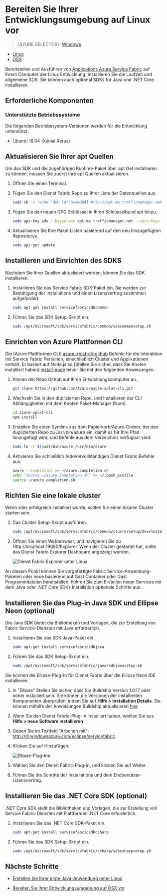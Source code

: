<properties
   pageTitle="Einrichten Ihrer Entwicklungsumgebung auf Linux | Microsoft Azure"
   description="Installieren Sie die Laufzeit und SDK, und erstellen Sie einen lokale Entwicklung Cluster unter Linux. Nach Abschluss der diese Installation werden Sie zum Erstellen von Applications bereit."
   services="service-fabric"
   documentationCenter=".net"
   authors="seanmck"
   manager="timlt"
   editor=""/>

<tags
   ms.service="service-fabric"
   ms.devlang="dotNet"
   ms.topic="get-started-article"
   ms.tgt_pltfrm="NA"
   ms.workload="NA"
   ms.date="09/26/2016"
   ms.author="seanmck"/>

# <a name="prepare-your-development-environment-on-linux"></a>Bereiten Sie Ihrer Entwicklungsumgebung auf Linux vor


> [AZURE.SELECTOR]
-[Windows](service-fabric-get-started.md)
- [Linux](service-fabric-get-started-linux.md)
- [OSX](service-fabric-get-started-mac.md)

 Bereitstellen und Ausführen von [Applications Azure Service Fabric](service-fabric-application-model.md) auf Ihrem Computer der Linux Entwicklung, installieren Sie die Laufzeit und allgemeine SDK. Sie können auch optional SDKs für Java und .NET Core installieren.

## <a name="prerequisites"></a>Erforderliche Komponenten
### <a name="supported-operating-system-versions"></a>Unterstützte Betriebssysteme
Die folgenden Betriebssystem-Versionen werden für die Entwicklung unterstützt:

- Ubuntu 16.04 (Xenial Xerus)

## <a name="update-your-apt-sources"></a>Aktualisieren Sie Ihrer apt Quellen

Um das SDK und die zugehörigen Runtime-Paket über apt Get installieren zu können, müssen Sie zuerst Ihre apt Quellen aktualisieren.

1. Öffnen Sie einen Terminal.
2. Fügen Sie den Dienst Fabric Repo zu Ihrer Liste der Datenquellen aus.

    ```bash
    sudo sh -c 'echo "deb [arch=amd64] http://apt-mo.trafficmanager.net/repos/servicefabric/ trusty main" > /etc/apt/sources.list.d/servicefabric.list'
    ```

3. Fügen Sie den neuen GPG Schlüssel in Ihren Schlüsselbund apt hinzu.

    ```bash
    sudo apt-key adv --keyserver apt-mo.trafficmanager.net --recv-keys 417A0893
    ```

4. Aktualisieren Sie Ihre Paket Listen basierend auf den neu hinzugefügten Repositorys.

    ```bash
    sudo apt-get update
    ```

## <a name="install-and-set-up-the-sdk"></a>Installieren und Einrichten des SDKS

Nachdem Sie Ihrer Quellen aktualisiert werden, können Sie das SDK installieren.

1. Installieren Sie das Service Fabric SDK-Paket ein. Sie werden zur Bestätigung der Installations und einen Lizenzvertrag zustimmen aufgefordert.

    ```bash
    sudo apt-get install servicefabricsdkcommon
    ```

2. Führen Sie das SDK Setup-Skript ein.

    ```bash
    sudo /opt/microsoft/sdk/servicefabric/common/sdkcommonsetup.sh
    ```

## <a name="set-up-the-azure-cross-platform-cli"></a>Einrichten von Azure Plattformen CLI

Die [Azure Plattformen CLI] [ azure-xplat-cli-github] Befehle für die Interaktion mit Service Fabric Personen, einschließlich Cluster und Applikationen enthält. Er basiert auf Node.js so [Stellen Sie sicher, dass Sie Knoten installiert haben] [ install-node] bevor Sie mit den folgenden Anweisungen.

1. Klonen der Repo Github auf Ihren Entwicklungscomputer an.

    ```bash
    git clone https://github.com/Azure/azure-xplat-cli.git
    ```

2. Wechseln Sie in den duplizierten Repo, und Installieren der CLI Abhängigkeiten mit dem Knoten Paket-Manager (Npm).

    ```bash
    cd azure-xplat-cli
    npm install
    ```

3. Erstellen Sie einen Symlink aus dem Papierkorb/Azure-Ordner, der den duplizierten Repo zu /usr/bin/azure ein, damit es für Ihre Pfad hinzugefügt wird, und Befehle aus dem Verzeichnis verfügbar sind.

    ```bash
    sudo ln -s $(pwd)/bin/azure /usr/bin/azure
    ```

4. Aktivieren Sie schließlich AutoVervollständigen Dienst Fabric Befehle aus.

    ```bash
    azure --completion >> ~/azure.completion.sh
    echo 'source ~/azure.completion.sh' >> ~/.bash_profile
    source ~/azure.completion.sh
    ```

## <a name="set-up-a-local-cluster"></a>Richten Sie eine lokale cluster

Wenn alles erfolgreich installiert wurde, sollten Sie einen lokalen Cluster starten sein.

1. Das Cluster Setup-Skript ausführen.

    ```bash
    sudo /opt/microsoft/sdk/servicefabric/common/clustersetup/devclustersetup.sh
    ```

2. Öffnen Sie einen Webbrowser, und navigieren Sie zu Http://localhost:19080/Explorer. Wenn der Cluster gestartet hat, sollte das Dienst Fabric Explorer Dashboard angezeigt werden.

    ![Dienst Fabric Explorer unter Linux][sfx-linux]

An diesem Punkt können Sie vorgefertigte Fabric Service-Anwendung-Paketen oder neue basierend auf Gast Container oder Gast Programmdateien bereitstellen. Führen Sie zum Erstellen neuer Services mit dem Java oder .NET Core SDKs Installation optionale Schritte aus.

## <a name="install-the-java-sdk-and-eclipse-neon-plugin-optional"></a>Installieren Sie das Plug-in Java SDK und Ellipse Neon (optional)

Die Java SDK bietet die Bibliotheken und Vorlagen, die zur Erstellung von Fabric Service-Diensten mit Java erforderlich.

1. Installieren Sie das SDK Java-Paket ein.

    ```bash
    sudo apt-get install servicefabricsdkjava
    ```

2. Führen Sie das SDK Setup-Skript ein.

    ```bash
    sudo /opt/microsoft/sdk/servicefabric/java/sdkjavasetup.sh
    ```

Sie können die Ellipse-Plug-In für Dienst Fabric über die Ellipse Neon IDE installieren.

1. In "Ellipse" Stellen Sie sicher, dass Sie Buildship Version 1.0.17 oder höher installiert sein. Sie können die Versionen der installierten Komponenten überprüfen, indem Sie auf **Hilfe > Installation Details**. Sie können mithilfe der Anweisungen Buildship aktualisieren [hier][buildship-update].

2. Wenn Sie den Dienst Fabric-Plug-In installiert haben, wählen Sie aus **Hilfe > neue Software installieren**

3. Geben Sie im Textfeld "Arbeiten mit": http://dl.windowsazure.com/eclipse/servicefabric

4. Klicken Sie auf Hinzufügen.

    ![Ellipse-Plug-Ins][sf-eclipse-plugin]

5. Wählen Sie den Dienst Fabric-Plug-in, und klicken Sie auf Weiter.

6. Führen Sie die Schritte der Installations und dem Endbenutzer-Lizenzvertrag.

## <a name="install-the-net-core-sdk-optional"></a>Installieren Sie das .NET Core SDK (optional)

.NET Core SDK stellt die Bibliotheken und Vorlagen, die zur Erstellung von Service Fabric-Diensten mit Plattformen .NET Core erforderlich.

1. Installieren Sie das .NET Core SDK-Paket ein.

    ```bash
    sudo apt-get install servicefabricsdkcsharp
    ```

2. Führen Sie das SDK Setup-Skript ein.

    ```bash
    sudo /opt/microsoft/sdk/servicefabric/csharp/sdkcsharpsetup.sh
    ```

## <a name="next-steps"></a>Nächste Schritte

- [Erstellen Sie Ihrer erste Java-Anwendung unter Linux](service-fabric-create-your-first-linux-application-with-java.md)

- [Bereiten Sie Ihrer Entwicklungsumgebung auf OSX vor](service-fabric-get-started-mac.md)


<!-- Links -->

[azure-xplat-cli-github]: https://github.com/Azure/azure-xplat-cli
[install-node]: https://nodejs.org/en/download/package-manager/#installing-node-js-via-package-manager
[buildship-update]: https://projects.eclipse.org/projects/tools.buildship

<!--Images -->

[sf-eclipse-plugin]: ./media/service-fabric-get-started-linux/service-fabric-eclipse-plugin.png
[sfx-linux]: ./media/service-fabric-get-started-linux/sfx-linux.png
